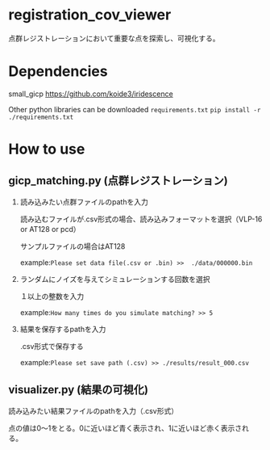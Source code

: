 # registration_cov_viewer
点群レジストレーションにおいて重要な点を探索し、可視化する。

# Dependencies
small_gicp https://github.com/koide3/iridescence

Other python libraries can be downloaded `requirements.txt`
`pip install -r ./requirements.txt`

# How to use
## gicp_matching.py (点群レジストレーション)
1. 読み込みたい点群ファイルのpathを入力
   
   読み込むファイルが.csv形式の場合、読み込みフォーマットを選択（VLP-16 or AT128 or pcd）
   
   サンプルファイルの場合はAT128
   
   example:`Please set data file(.csv or .bin) >>  ./data/000000.bin`
   
2. ランダムにノイズを与えてシミュレーションする回数を選択

   １以上の整数を入力

   example:`How many times do you simulate matching? >> 5`

3. 結果を保存するpathを入力
   
   .csv形式で保存する

   example:`Please set save path (.csv) >> ./results/result_000.csv`

## visualizer.py (結果の可視化)
読み込みたい結果ファイルのpathを入力（.csv形式）

点の値は0〜1をとる。0に近いほど青く表示され、1に近いほど赤く表示される。
